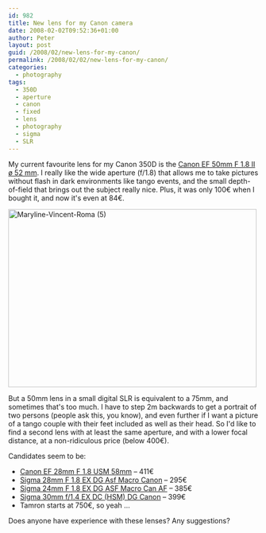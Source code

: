 ```yaml
---
id: 982
title: New lens for my Canon camera
date: 2008-02-02T09:52:36+01:00
author: Peter
layout: post
guid: /2008/02/new-lens-for-my-canon/
permalink: /2008/02/02/new-lens-for-my-canon/
categories:
  - photography
tags:
  - 350D
  - aperture
  - canon
  - fixed
  - lens
  - photography
  - sigma
  - SLR
---
```

My current favourite lens for my Canon 350D is the [Canon EF 50mm F 1.8 II ø 52 mm](http://www.fotokonijnenberg.nl/product_details.php?id_product=650). I really like the wide aperture (f/1.8) that allows me to take pictures without flash in dark environments like tango events, and the small depth-of-field that brings out the subject really nice. Plus, it was only 100€ when I bought it, and now it's even at 84€.

[<img  width="500" src="http://farm3.static.flickr.com/2378/1962594945_db499e52b7.jpg" alt="Maryline-Vincent-Roma (5)" height="358" />](http://www.flickr.com/photos/pforret/1962594945/ "Maryline-Vincent-Roma (5) by PeterForret, on Flickr")

But a 50mm lens in a small digital SLR is equivalent to a 75mm, and sometimes that's too much. I have to step 2m backwards to get a portrait of two persons (people ask this, you know), and even further if I want a picture of a tango couple with their feet included as well as their head. So I'd like to find a second lens with at least the same aperture, and with a lower focal distance, at a non-ridiculous price (below 400€).

Candidates seem to be:

  * [Canon EF 28mm F 1.8 USM 58mm](http://www.fotokonijnenberg.nl/product_details.php?id_product=12245) &#8211; 411€
  * [Sigma 28mm F 1.8 EX DG Asf Macro Canon](http://www.fotokonijnenberg.nl/product_details.php?id_product=8795) &#8211; 295€
  * [Sigma 24mm F 1.8 EX DG ASF Macro Can AF](http://www.fotokonijnenberg.nl/product_details.php?id_product=8775) &#8211; 385€
  * [Sigma 30mm f/1.4 EX DC (HSM) DG Canon](http://www.fotokonijnenberg.nl/product_details.php?id_product=11522) &#8211; 399€
  * Tamron starts at 750€, so yeah &#8230;

Does anyone have experience with these lenses? Any suggestions?